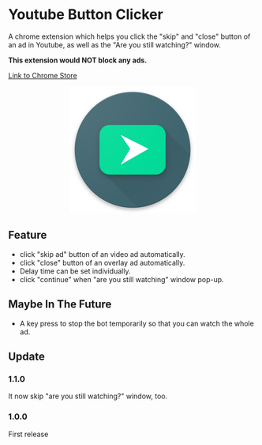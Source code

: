 # Youtube Button Clicker
A chrome extension which helps you click the "skip" and "close" button of an ad in Youtube, as well as the "Are you still watching?" window.

**This extension would NOT block any ads.**

[Link to Chrome Store](chrome.google.com/webstore/detail/youtube-button-clicker/mnbaldbdmilbhdbmmogpeildjddligkn/)

<p align="center">
  <a href="chrome.google.com/webstore/detail/youtube-button-clicker/mnbaldbdmilbhdbmmogpeildjddligkn/">
    <img src="https://github.com/Petingo/youtube-ad-auto-skipper/raw/master/icon/icon512.png" height="256">
  </a>
</p>

## Feature
- click "skip ad" button of an video ad automatically.
- click "close" button of an overlay ad automatically.
- Delay time can be set individually.
- click "continue" when "are you still watching" window pop-up.

## Maybe In The Future
- A key press to stop the bot temporarily so that you can watch the whole ad.

## Update
### 1.1.0
It now skip "are you still watching?" window, too.

### 1.0.0
First release
